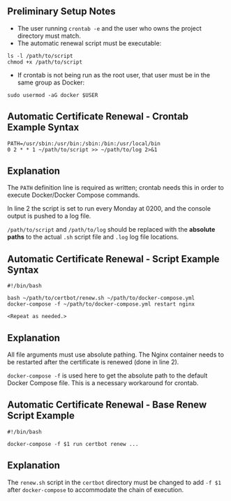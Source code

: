 ## Preliminary Setup Notes
- The user running `crontab -e` and the user who owns the project directory must match.
- The automatic renewal script must be executable:
```
ls -l /path/to/script
chmod +x /path/to/script
```
- If crontab is not being run as the root user, that user must be in the same group as Docker:
```
sudo usermod -aG docker $USER
```

## Automatic Certificate Renewal - Crontab Example Syntax
```
PATH=/usr/sbin:/usr/bin:/sbin:/bin:/usr/local/bin
0 2 * * 1 ~/path/to/script >> ~/path/to/log 2>&1
```

## Explanation
The `PATH` definition line is required as written; crontab needs this in order to execute Docker/Docker Compose commands.

In line 2 the script is set to run every Monday at 0200, and the console output is pushed to a log file.

`/path/to/script` and `/path/to/log` should be replaced with the **absolute paths** to the actual `.sh` script file and `.log` log file locations.


## Automatic Certificate Renewal - Script Example Syntax
```
#!/bin/bash

bash ~/path/to/certbot/renew.sh ~/path/to/docker-compose.yml
docker-compose -f ~/path/to/docker-compose.yml restart nginx

<Repeat as needed.>
```

## Explanation
All file arguments must use absolute pathing. The Nginx container needs to be restarted after the certificate is renewed (done in line 2).

`docker-compose -f` is used here to get the absolute path to the default Docker Compose file. This is a necessary workaround for crontab.


## Automatic Certificate Renewal - Base Renew Script Example
```
#!/bin/bash

docker-compose -f $1 run certbot renew ...
```

## Explanation
The `renew.sh` script in the `certbot` directory must be changed to add `-f $1` after `docker-compose` to accommodate the chain of execution.